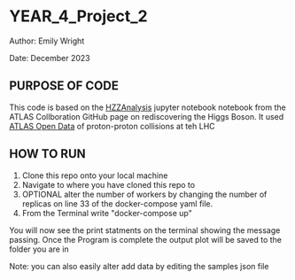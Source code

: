 # YEAR_4_Project_2
Author: Emily Wright

Date: December 2023

## PURPOSE OF CODE
This code is based on the [HZZAnalysis](https://github.com/atlas-outreach-data-tools/notebooks-collection-opendata/blob/master/13-TeV-examples/uproot_python/HZZAnalysis.ipynb) jupyter notebook notebook from the ATLAS Collboration GitHub page on rediscovering the Higgs Boson.
It used [ATLAS Open Data](http://opendata.atlas.cern) of proton-proton collisions at teh LHC 

## HOW TO RUN
1) Clone this repo onto your local machine
2) Navigate to where you have cloned this repo to
3) OPTIONAL alter the number of workers by changing the number of replicas on line 33 of the docker-compose yaml file.
5) From the Terminal write "docker-compose up"

You will now see the print statments on the terminal showing the message passing.
Once the Program is complete the output plot will be saved to the folder you are in


Note: you can also easily alter add data by editing the samples json file
